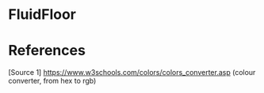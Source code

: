 # FluidFloor
# References
[Source 1] https://www.w3schools.com/colors/colors_converter.asp (colour converter, from hex to rgb)
